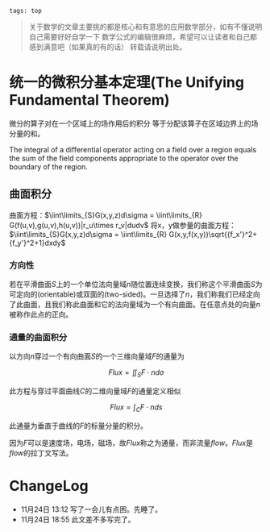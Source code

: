 ```
tags: top
```

> 关于数学的文章主要挑的都是核心和有意思的应用数学部分，如有不懂说明自己需要好好自学一下
> 数学公式的编辑很麻烦，希望可以让读者和自己都感到满意吧（如果真的有的话）
> 转载请说明出处。

# 统一的微积分基本定理(The Unifying Fundamental Theorem)

微分的算子对在一个区域上的场作用后的积分
等于分配该算子在区域边界上的场分量的和。

The integral of a differential operator acting on a field over a region 
equals the sum of the field components appropriate to the operator over the boundary of the region.

## 曲面积分

曲面方程：$\iint\limits_{S}G(x,y,z)d\sigma = \iint\limits_{R} G(f(u,v),g(u,v),h(u,v))|r_u\times r_v|dudv$
将x，y做参量的曲面方程：$\iint\limits_{S}G(x,y,z)d\sigma = \iint\limits_{R} G(x,y,f(x,y))\sqrt{{f_x'}^2+{f_y'}^2+1}dxdy$

### 方向性

若在平滑曲面$S$上的一个单位法向量域$n$随位置连续变换，我们称这个平滑曲面$S$为可定向的(orientable)或双面的(two-sided)。一旦选择了$n$，我们称我们已经定向了此曲面，且我们称此曲面和它的法向量域为一个有向曲面。在任意点处的向量$n$被称作此点的正向。

### 通量的曲面积分

以方向$n$穿过一个有向曲面$S$的一个三维向量域$F$的通量为

$$Flux=\iint_{S}F\cdot nd\sigma$$

此方程与穿过平面曲线$C$的二维向量域$F$的通量定义相似

$$Flux=\int_{C}F\cdot nds$$

此通量为垂直于曲线的$F$的标量分量的积分。

因为$F$可以是速度场，电场，磁场，故$Flux$称之为通量，而非流量$flow$。$Flux$是$flow$的拉丁文写法。

# ChangeLog

- 11月24日 13:12 写了一会儿有点困。先睡了。
- 11月24日 18:55 此文差不多写完了。
